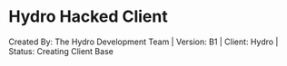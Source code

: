 # Hydro Hacked Client
Created By: The Hydro Development Team | Version: B1 | Client: Hydro | Status: Creating Client Base
